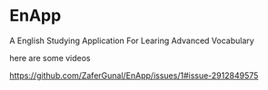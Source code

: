 # EnApp
A English Studying Application For Learing Advanced Vocabulary

here are some videos

https://github.com/ZaferGunal/EnApp/issues/1#issue-2912849575
